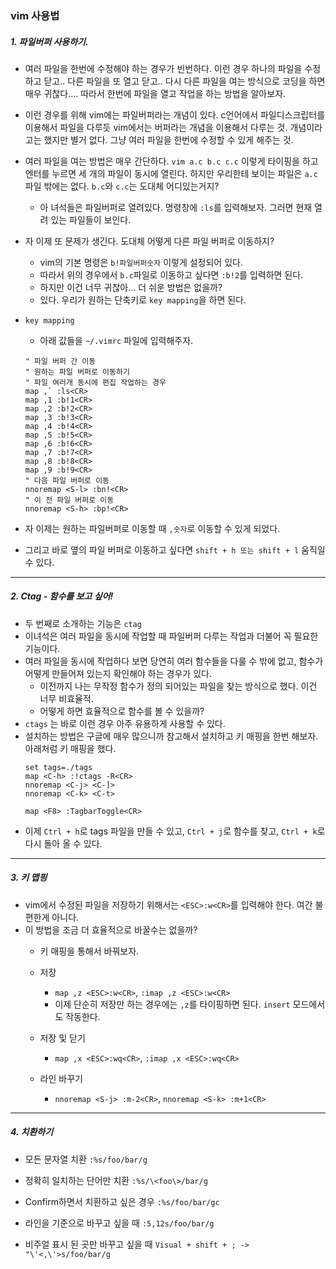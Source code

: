 ### vim 사용법

##### 1. 파일버퍼 사용하기.

- 여러 파일을 한번에 수정해야 하는 경우가 빈번하다. 이런 경우 하나의 파일을 수정하고 닫고.. 다른 파일을 또 열고 닫고.. 다시 다른 파일을 여는 방식으로 코딩을 하면 매우 귀찮다.... 따라서 한번에 파일을 열고 작업을 하는 방법을 알아보자.

- 이런 경우를 위해 vim에는 파일버퍼라는 개념이 있다. c언어에서 파일디스크립터를 이용해서 파일을 다루듯 vim에서는 버퍼라는 개념을 이용해서 다루는 것. 개념이라고는 했지만 별거 없다. 그냥 여러 파일을 한번에 수정할 수 있게 해주는 것.

- 여러 파일을 여는 방법은 매우 간단하다.  ```vim a.c b.c c.c``` 이렇게 타이핑을 하고 엔터를 누르면 세 개의 파일이 동시에 열린다. 하지만 우리한테 보이는 파일은 ```a.c``` 파일 밖에는 없다. ```b.c```와 ```c.c```는 도대체 어디있는거지?
  - 아 녀석들은 파일버퍼로 열려있다. 명령창에 ```:ls```를 입력해보자. 그러면 현재 열려 있는 파일들이 보인다.
- 자 이제 또 문제가 생긴다. 도대체 어떻게 다른 파일 버퍼로 이동하지?
  - vim의 기본 명령은 ```b!파일버퍼숫자``` 이렇게 설정되어 있다.
  - 따라서 위의 경우에서 ```b.c```파일로 이동하고 싶다면 ```:b!2```를 입력하면 된다.
  - 하지만 이건 너무 귀찮아... 더 쉬운 방법은 없을까?
  - 있다. 우리가 원하는 단축키로 ```key mapping```을 하면 된다.
  
- ```key mapping```
  - 아래 값들을 ```~/.vimrc``` 파일에 입력해주자.
  ```
  " 파일 버퍼 간 이동
  " 원하는 파일 버퍼로 이동하기
  " 파일 여러개 동시에 편집 작업하는 경우
  map ,` :ls<CR>
  map ,1 :b!1<CR>
  map ,2 :b!2<CR>
  map ,3 :b!3<CR>
  map ,4 :b!4<CR>
  map ,5 :b!5<CR>
  map ,6 :b!6<CR>
  map ,7 :b!7<CR>
  map ,8 :b!8<CR>
  map ,9 :b!9<CR>
  " 다음 파일 버퍼로 이동
  nnoremap <S-l> :bn!<CR>
  " 이 전 파일 버퍼로 이동
  nnoremap <S-h> :bp!<CR>
  ```
- 자 이제는 원하는 파일버퍼로 이동할 때 ```,숫자```로 이동할 수 있게 되었다.
- 그리고 바로 옆의 파일 버퍼로 이동하고 싶다면 ```shift + h 또는 shift + l``` 움직일 수 있다.

-----

##### 2. Ctag - 함수를 보고 싶어!

- 두 번째로 소개하는 기능은 ```ctag```
- 이녀석은 여러 파일을 동시에 작업할 때 파일버퍼 다루는 작업과 더불어 꼭 필요한 기능이다.
- 여러 파일을 동시에 작업하다 보면 당연히 여러 함수들을 다룰 수 밖에 없고, 함수가 어떻게 만들어져 있는지 확인해야 하는 경우가 있다. 
  - 이전까지 나는 무작정 함수가 정의 되어있는 파일을 찾는 방식으로 했다. 이건 너무 비효율적.
  - 어떻게 하면 효율적으로 함수를 볼 수 있을까?
- ```ctags``` 는 바로 이런 경우 아주 유용하게 사용할 수 있다.
- 설치하는 방법은 구글에 매우 많으니까 참고해서 설치하고 키 매핑을 한번 해보자. 아래처럼 키 매핑을 했다.
  ```
  set tags=./tags
  map <C-h> :!ctags -R<CR>
  nnoremap <C-j> <C-]>
  nnoremap <C-k> <C-t>

  map <F8> :TagbarToggle<CR>
  ```
- 이제 ```Ctrl + h```로 tags 파일을 만들 수 있고, ```Ctrl + j```로 함수를 찾고, ```Ctrl + k```로 다시 돌아 올 수 있다.


-----
##### 3. 키 맵핑

- vim에서 수정된 파일을 저장하기 위해서는 ```<ESC>:w<CR>```를 입력해야 한다. 여간 불편한게 아니다.
- 이 방법을 조금 더 효율적으로 바꿀수는 없을까?
  - 키 매핑을 통해서 바꿔보자.
  
  - 저장
    - ```map ,z <ESC>:w<CR>```, ```:imap ,z <ESC>:w<CR>```
    - 이제 단순히 저장만 하는 경우에는 ```,z```를 타이핑하면 된다. ```insert``` 모드에서도 작동한다.
  
  - 저장 및 닫기
    - ```map ,x <ESC>:wq<CR>```, ```:imap ,x <ESC>:wq<CR>```

  - 라인 바꾸기
    - ```nnoremap <S-j> :m-2<CR>```, ```nnoremap <S-k> :m+1<CR>```
    
-----
##### 4. 치환하기

- 모든 문자열 치환
  ```:%s/foo/bar/g```
  
- 정확히 일치하는 단어만 치환
  ```:%s/\<foo\>/bar/g```
  
- Confirm하면서 치환하고 싶은 경우
  ```:%s/foo/bar/gc```

- 라인을 기준으로 바꾸고 싶을 때
  ```:5,12s/foo/bar/g```
  
- 비주얼 표시 된 곳만 바꾸고 싶을 때
  ```Visual + shift + ; -> "\'<,\'>s/foo/bar/g```
